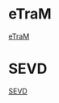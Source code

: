 # eTraM

[eTraM](https://eventbasedvision.github.io/eTraM)

# SEVD

[SEVD](https://eventbasedvision.github.io/SEVD)
